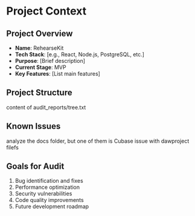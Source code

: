 # Project Context

## Project Overview
- **Name**: RehearseKit
- **Tech Stack**: [e.g., React, Node.js, PostgreSQL, etc.]
- **Purpose**: [Brief description]
- **Current Stage**: MVP
- **Key Features**: [List main features]

## Project Structure
content of audit_reports/tree.txt

## Known Issues
analyze the docs folder, but one of them is Cubase issue with dawproject filefs

## Goals for Audit
1. Bug identification and fixes
2. Performance optimization
3. Security vulnerabilities
4. Code quality improvements
5. Future development roadmap